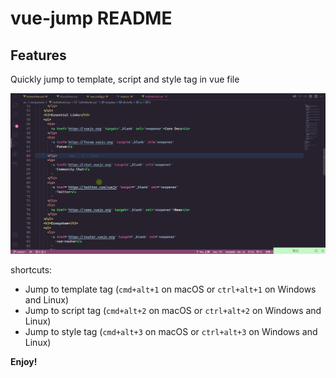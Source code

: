 # vue-jump README

## Features

Quickly jump to template, script and style tag in vue file

![](assets/screenshots.gif)

shortcuts:

- Jump to template tag (`cmd+alt+1` on macOS or `ctrl+alt+1` on Windows and Linux)
- Jump to script tag (`cmd+alt+2` on macOS or `ctrl+alt+2` on Windows and Linux)
- Jump to style tag (`cmd+alt+3` on macOS or `ctrl+alt+3` on Windows and Linux)

**Enjoy!**
